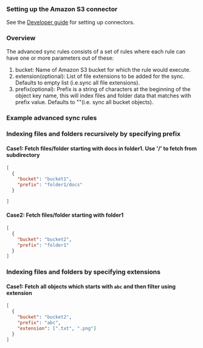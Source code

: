 ### Setting up the Amazon S3 connector

See the [Developer guide](../../docs/DEVELOPING.md) for setting up connectors.

### Overview

The advanced sync rules consists of a set of rules where each rule can have one or more parameters out of these:

1. bucket: Name of Amazon S3 bucket for which the rule would execute.
2. extension(optional): List of file extensions to be added for the sync. Defaults to empty list (i.e.sync all file extensions).
3. prefix(optional): Prefix is a string of characters at the beginning of the object key name, this will index files and folder data that matches with prefix value. Defaults to ""(i.e. sync all bucket objects).

### Example advanced sync rules

### Indexing files and folders recursively by specifying prefix

#### Case1: Fetch files/folder starting with docs in folder1. Use '/' to fetch from subdirectory

```json
[
  {
    "bucket": "bucket1",
    "prefix": "folder1/docs"
  }

]

```

#### Case2: Fetch files/folder starting with folder1

```json
[
  {
    "bucket": "bucket2",
    "prefix": "folder1"
  }
]

```

### Indexing files and folders by specifying extensions

#### Case1: Fetch all objects which starts with `abc` and then filter using extension

```json
[
  {
    "bucket": "bucket2",
    "prefix": "abc",
    "extension": [".txt", ".png"]
  }
]

```
